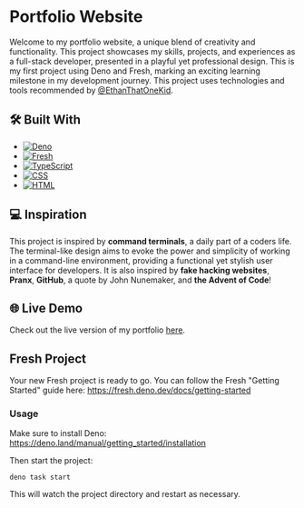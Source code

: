 # Portfolio Website  

Welcome to my portfolio website, a unique blend of creativity and functionality. This project showcases my skills, projects, and experiences as a full-stack developer, presented in a playful yet professional design. This is my first project using Deno and Fresh, marking an exciting learning milestone in my development journey. This project uses technologies and tools recommended by [@EthanThatOneKid](https://github.com/EthanThatOneKid).

## 🛠️ Built With

* [![Deno][Deno]][Deno-url]
* [![Fresh][Fresh]][Fresh-url]
* [![TypeScript][TypeScript]][TypeScript-url]
* [![CSS][CSS]][CSS-url]
* [![HTML][HTML]][HTML-url]

## 💻 Inspiration  

This project is inspired by **command terminals**, a daily part of a coders life. The terminal-like design aims to evoke the power and simplicity of working in a command-line environment, providing a functional yet stylish user interface for developers. It is also inspired by **fake hacking websites**, **Pranx**, **GitHub**, a quote by John Nunemaker, and **the Advent of Code**!


## 🌐 Live Demo  

Check out the live version of my portfolio [here](https://youfoundnancy.com/). 

## Fresh Project

Your new Fresh project is ready to go. You can follow the Fresh "Getting
Started" guide here: https://fresh.deno.dev/docs/getting-started

### Usage

Make sure to install Deno: https://deno.land/manual/getting_started/installation

Then start the project:

```
deno task start
```

This will watch the project directory and restart as necessary.


<!-- Badges (Icons) -->
[Deno]: https://img.shields.io/badge/Deno-000000?style=for-the-badge&logo=deno&logoColor=white
[Fresh]: https://img.shields.io/badge/Fresh-009F00?style=for-the-badge&logo=deno&logoColor=white
[TypeScript]: https://img.shields.io/badge/TypeScript-3178C6?style=for-the-badge&logo=typescript&logoColor=white
[CSS]: https://img.shields.io/badge/CSS3-1572B6?style=for-the-badge&logo=css3&logoColor=white
[HTML]: https://img.shields.io/badge/HTML5-E34F26?style=for-the-badge&logo=html5&logoColor=white

<!-- URLs -->
[Deno-url]: https://deno.land/
[Fresh-url]: https://fresh.deno.dev/
[TypeScript-url]: https://www.typescriptlang.org/
[CSS-url]: https://developer.mozilla.org/en-US/docs/Web/CSS
[HTML-url]: https://developer.mozilla.org/en-US/docs/Web/HTML

